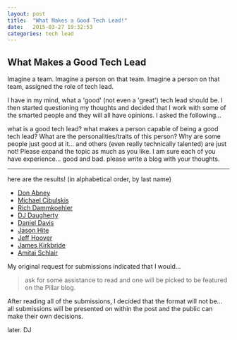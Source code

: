 ```yaml
---
layout: post
title:  "What Makes a Good Tech Lead!"
date:   2015-03-27 19:32:53
categories: tech lead
---
```


## What Makes a Good Tech Lead

Imagine a team.  Imagine a person on that team.  Imagine a person on that
team, assigned the role of tech lead.

I have in my mind, what a 'good' (not even a 'great') tech lead should be.  I
then started questioning my thoughts and decided that I work with some of the
smarted people and they will all have opinions. I asked the following...

what is a good tech lead? what makes a person capable of being a good tech 
lead? What are the personalities/traits of this person? Why are some people 
just good at it... and others (even really technically talented) are just 
not! Please expand the topic as much as you like. I am sure each of you 
have experience... good and bad.  please write a blog with your thoughts.

---

here are the results! (in alphabetical order, by last name)

- [Don Abney](http://donabney.blogspot.com/2015/03/tech-lead-i-do-not-think-it-means-what.html)
- [Michael Cibulskis](http://www.noackexpected.com/2015/03/wanted-technical-lead-what-should-i-be.html)
- [Rich Dammkoehler](http://ironmoose.blogspot.com/2015/03/what-is-good-tech-lead.html)
- [DJ Daugherty](http://ddaugher.github.io/what_makes_a_good_tech_lead/)
- [Daniel Davis](http://d2ramblings.blogspot.com/)
- [Jason Hite](https://medium.com/@jasonhite/all-about-being-a-tech-lead-d69c8babfd58)
- [Jeff Hoover](http://blog.jhoover.com/2015/03/what-do-you-expect-from-tech-lead.html)
- [James Kirkbride](http://jameskbride.blogspot.com/2015/03/what-is-good-tech-lead.html?spref=tw)
- [Amitai Schlair](http://www.schmonz.com/2015/03/13/when-is-being-technical-lead-a-good-decision/)

My original request for submissions indicated that I would... 

>ask for some assistance to read and one will be picked to be featured on 
the Pillar blog. 

After reading all of the submissions, I decided that the format will not be... all 
submissions will be presented on within the post and the public can make their own 
decisions.

later.
DJ





